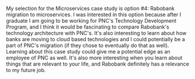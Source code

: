 My selection for the Microservices case study is option #4: Rabobank migration to microservices. I was interested in this option because after I graduate
I am going to be working for PNC's Technology Development Program, and I think it would be fascinating to compare Rabobank's technology architecture with PNC's.
It's also interesting to learn about how banks are moving to cloud based technologies and I could potentially be a part of PNC's migration (if they chose to
eventually do that as well). Learning about this case study could give me a potential edge as an employee of PNC as well. It's also more interesting when you
learn about things that are relevant to your life, and Rabobank definitely has a relevance to my future job. 
